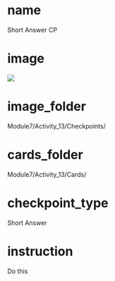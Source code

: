 # name
Short Answer CP    

# image
<img src="https://images.pexels.com/photos/1424246/pexels-photo-1424246.jpeg?auto=compress&cs=tinysrgb&dpr=2&h=750&w=1260">

# image_folder
Module7/Activity_13/Checkpoints/

# cards_folder
Module7/Activity_13/Cards/

# checkpoint_type
Short Answer

# instruction
Do this      
